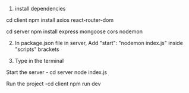 
1. install dependencies


cd client
npm install axios react-router-dom

cd server
npm install express mongoose cors nodemon


2. In package.json file in server,
     Add   "start": "nodemon index.js"   inside "scripts" brackets



3. Type in the terminal


Start the server - cd server
                   node index.js

Run the project -cd client
                 npm run dev
